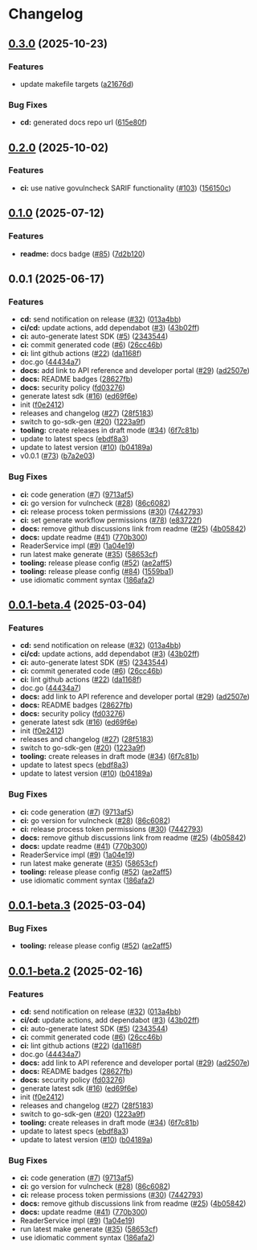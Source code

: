 # Changelog

## [0.3.0](https://github.com/sumup/sumup-go/compare/v0.2.0...v0.3.0) (2025-10-23)


### Features

* update makefile targets ([a21676d](https://github.com/sumup/sumup-go/commit/a21676d1c03295fe5244354aa676b239cf24e8b4))


### Bug Fixes

* **cd:** generated docs repo url ([615e80f](https://github.com/sumup/sumup-go/commit/615e80f29ec39ef794b078679500e30fbd59dd74))

## [0.2.0](https://github.com/sumup/sumup-go/compare/v0.1.0...v0.2.0) (2025-10-02)


### Features

* **ci:** use native govulncheck SARIF functionality ([#103](https://github.com/sumup/sumup-go/issues/103)) ([156150c](https://github.com/sumup/sumup-go/commit/156150c339006e902cbd27afa605a96c3215b12e))

## [0.1.0](https://github.com/sumup/sumup-go/compare/v0.0.1...v0.1.0) (2025-07-12)


### Features

* **readme:** docs badge ([#85](https://github.com/sumup/sumup-go/issues/85)) ([7d2b120](https://github.com/sumup/sumup-go/commit/7d2b120ddaa35ed50a1bd91118bd00c2262d6c6f))

## 0.0.1 (2025-06-17)


### Features

* **cd:** send notification on release ([#32](https://github.com/sumup/sumup-go/issues/32)) ([013a4bb](https://github.com/sumup/sumup-go/commit/013a4bb967730579921e678044fa96fcc8ad48cf))
* **ci/cd:** update actions, add dependabot ([#3](https://github.com/sumup/sumup-go/issues/3)) ([43b02ff](https://github.com/sumup/sumup-go/commit/43b02ff3ba7641e81c2e3bbbf524a8b33b456525))
* **ci:** auto-generate latest SDK ([#5](https://github.com/sumup/sumup-go/issues/5)) ([2343544](https://github.com/sumup/sumup-go/commit/2343544a078da2e6511580048239191ecf008505))
* **ci:** commit generated code ([#6](https://github.com/sumup/sumup-go/issues/6)) ([26cc46b](https://github.com/sumup/sumup-go/commit/26cc46bd644cfd37d81b456ac9babfb680a52d22))
* **ci:** lint github actions ([#22](https://github.com/sumup/sumup-go/issues/22)) ([da1168f](https://github.com/sumup/sumup-go/commit/da1168f1f592af898e3de5ffa992d2e7999b5221))
* doc.go ([44434a7](https://github.com/sumup/sumup-go/commit/44434a7cbf963022c5ddfe7eb85c66069eefb50e))
* **docs:** add link to API reference and developer portal ([#29](https://github.com/sumup/sumup-go/issues/29)) ([ad2507e](https://github.com/sumup/sumup-go/commit/ad2507e4036f058a95b344d268c2a63d9a9f1ecd))
* **docs:** README badges ([28627fb](https://github.com/sumup/sumup-go/commit/28627fb8bebc3bfce09ec39b6b331331112aa18a))
* **docs:** security policy ([fd03276](https://github.com/sumup/sumup-go/commit/fd032762888a0689722c1391f92f309d0185bcbf))
* generate latest sdk ([#16](https://github.com/sumup/sumup-go/issues/16)) ([ed69f6e](https://github.com/sumup/sumup-go/commit/ed69f6ef2e00afab86de8dd4ec6fd3ed16b889ab))
* init ([f0e2412](https://github.com/sumup/sumup-go/commit/f0e2412f7876db07790b531a29f517f092cb33a1))
* releases and changelog ([#27](https://github.com/sumup/sumup-go/issues/27)) ([28f5183](https://github.com/sumup/sumup-go/commit/28f5183ad026a0241d75544a949e5d3ef7ad0500))
* switch to go-sdk-gen ([#20](https://github.com/sumup/sumup-go/issues/20)) ([1223a9f](https://github.com/sumup/sumup-go/commit/1223a9fdd60a3d73f7a064a832834809b0ea0227))
* **tooling:** create releases in draft mode ([#34](https://github.com/sumup/sumup-go/issues/34)) ([6f7c81b](https://github.com/sumup/sumup-go/commit/6f7c81bd0761cd5cb688cd202bef5c38150919f4))
* update to latest specs ([ebdf8a3](https://github.com/sumup/sumup-go/commit/ebdf8a3ea0d9bb4bd8d471873b1ea1a39bc7e84f))
* update to latest version ([#10](https://github.com/sumup/sumup-go/issues/10)) ([b04189a](https://github.com/sumup/sumup-go/commit/b04189a251de09e12cb45213f3eb1dbcea81644c))
* v0.0.1 ([#73](https://github.com/sumup/sumup-go/issues/73)) ([b7a2e03](https://github.com/sumup/sumup-go/commit/b7a2e0313e333450008eea6fa3caef587a13992c))


### Bug Fixes

* **ci:** code generation ([#7](https://github.com/sumup/sumup-go/issues/7)) ([9713af5](https://github.com/sumup/sumup-go/commit/9713af584585652d809177ef01711bad3e8d55dc))
* **ci:** go version for vulncheck ([#28](https://github.com/sumup/sumup-go/issues/28)) ([86c6082](https://github.com/sumup/sumup-go/commit/86c6082a8eaf2570834f139c33f1c82530229896))
* **ci:** release process token permissions ([#30](https://github.com/sumup/sumup-go/issues/30)) ([7442793](https://github.com/sumup/sumup-go/commit/744279379346c04d073fa3e61feeb8be46144e87))
* **ci:** set generate workflow permissions ([#78](https://github.com/sumup/sumup-go/issues/78)) ([e83722f](https://github.com/sumup/sumup-go/commit/e83722ff3774d62e78af8129e0a2985b579a9403))
* **docs:** remove github discussions link from readme ([#25](https://github.com/sumup/sumup-go/issues/25)) ([4b05842](https://github.com/sumup/sumup-go/commit/4b05842b0167c9809b89610359b4030d52756df8))
* **docs:** update readme ([#41](https://github.com/sumup/sumup-go/issues/41)) ([770b300](https://github.com/sumup/sumup-go/commit/770b300ca4841c6fe364f0c44b49f9b3d78457da))
* ReaderService impl ([#9](https://github.com/sumup/sumup-go/issues/9)) ([1a04e19](https://github.com/sumup/sumup-go/commit/1a04e1972645f52dd56e5fe6b9742881e7f83604))
* run latest make generate ([#35](https://github.com/sumup/sumup-go/issues/35)) ([58653cf](https://github.com/sumup/sumup-go/commit/58653cf2e531f12ea8452e4dd8ffc215169f8af1))
* **tooling:** release please config ([#52](https://github.com/sumup/sumup-go/issues/52)) ([ae2aff5](https://github.com/sumup/sumup-go/commit/ae2aff5a95629184bdf8681e8a316e06c207fcdb))
* **tooling:** release please config ([#84](https://github.com/sumup/sumup-go/issues/84)) ([1559ba1](https://github.com/sumup/sumup-go/commit/1559ba17e67b5cadc05d375c8d5064de3342eeb7))
* use idiomatic comment syntax ([186afa2](https://github.com/sumup/sumup-go/commit/186afa25127a1b7154c9f9d51c7bcd7d42746823))

## [0.0.1-beta.4](https://github.com/sumup/sumup-go/compare/v0.0.1-beta.3...v0.0.1-beta.4) (2025-03-04)


### Features

* **cd:** send notification on release ([#32](https://github.com/sumup/sumup-go/issues/32)) ([013a4bb](https://github.com/sumup/sumup-go/commit/013a4bb967730579921e678044fa96fcc8ad48cf))
* **ci/cd:** update actions, add dependabot ([#3](https://github.com/sumup/sumup-go/issues/3)) ([43b02ff](https://github.com/sumup/sumup-go/commit/43b02ff3ba7641e81c2e3bbbf524a8b33b456525))
* **ci:** auto-generate latest SDK ([#5](https://github.com/sumup/sumup-go/issues/5)) ([2343544](https://github.com/sumup/sumup-go/commit/2343544a078da2e6511580048239191ecf008505))
* **ci:** commit generated code ([#6](https://github.com/sumup/sumup-go/issues/6)) ([26cc46b](https://github.com/sumup/sumup-go/commit/26cc46bd644cfd37d81b456ac9babfb680a52d22))
* **ci:** lint github actions ([#22](https://github.com/sumup/sumup-go/issues/22)) ([da1168f](https://github.com/sumup/sumup-go/commit/da1168f1f592af898e3de5ffa992d2e7999b5221))
* doc.go ([44434a7](https://github.com/sumup/sumup-go/commit/44434a7cbf963022c5ddfe7eb85c66069eefb50e))
* **docs:** add link to API reference and developer portal ([#29](https://github.com/sumup/sumup-go/issues/29)) ([ad2507e](https://github.com/sumup/sumup-go/commit/ad2507e4036f058a95b344d268c2a63d9a9f1ecd))
* **docs:** README badges ([28627fb](https://github.com/sumup/sumup-go/commit/28627fb8bebc3bfce09ec39b6b331331112aa18a))
* **docs:** security policy ([fd03276](https://github.com/sumup/sumup-go/commit/fd032762888a0689722c1391f92f309d0185bcbf))
* generate latest sdk ([#16](https://github.com/sumup/sumup-go/issues/16)) ([ed69f6e](https://github.com/sumup/sumup-go/commit/ed69f6ef2e00afab86de8dd4ec6fd3ed16b889ab))
* init ([f0e2412](https://github.com/sumup/sumup-go/commit/f0e2412f7876db07790b531a29f517f092cb33a1))
* releases and changelog ([#27](https://github.com/sumup/sumup-go/issues/27)) ([28f5183](https://github.com/sumup/sumup-go/commit/28f5183ad026a0241d75544a949e5d3ef7ad0500))
* switch to go-sdk-gen ([#20](https://github.com/sumup/sumup-go/issues/20)) ([1223a9f](https://github.com/sumup/sumup-go/commit/1223a9fdd60a3d73f7a064a832834809b0ea0227))
* **tooling:** create releases in draft mode ([#34](https://github.com/sumup/sumup-go/issues/34)) ([6f7c81b](https://github.com/sumup/sumup-go/commit/6f7c81bd0761cd5cb688cd202bef5c38150919f4))
* update to latest specs ([ebdf8a3](https://github.com/sumup/sumup-go/commit/ebdf8a3ea0d9bb4bd8d471873b1ea1a39bc7e84f))
* update to latest version ([#10](https://github.com/sumup/sumup-go/issues/10)) ([b04189a](https://github.com/sumup/sumup-go/commit/b04189a251de09e12cb45213f3eb1dbcea81644c))


### Bug Fixes

* **ci:** code generation ([#7](https://github.com/sumup/sumup-go/issues/7)) ([9713af5](https://github.com/sumup/sumup-go/commit/9713af584585652d809177ef01711bad3e8d55dc))
* **ci:** go version for vulncheck ([#28](https://github.com/sumup/sumup-go/issues/28)) ([86c6082](https://github.com/sumup/sumup-go/commit/86c6082a8eaf2570834f139c33f1c82530229896))
* **ci:** release process token permissions ([#30](https://github.com/sumup/sumup-go/issues/30)) ([7442793](https://github.com/sumup/sumup-go/commit/744279379346c04d073fa3e61feeb8be46144e87))
* **docs:** remove github discussions link from readme ([#25](https://github.com/sumup/sumup-go/issues/25)) ([4b05842](https://github.com/sumup/sumup-go/commit/4b05842b0167c9809b89610359b4030d52756df8))
* **docs:** update readme ([#41](https://github.com/sumup/sumup-go/issues/41)) ([770b300](https://github.com/sumup/sumup-go/commit/770b300ca4841c6fe364f0c44b49f9b3d78457da))
* ReaderService impl ([#9](https://github.com/sumup/sumup-go/issues/9)) ([1a04e19](https://github.com/sumup/sumup-go/commit/1a04e1972645f52dd56e5fe6b9742881e7f83604))
* run latest make generate ([#35](https://github.com/sumup/sumup-go/issues/35)) ([58653cf](https://github.com/sumup/sumup-go/commit/58653cf2e531f12ea8452e4dd8ffc215169f8af1))
* **tooling:** release please config ([#52](https://github.com/sumup/sumup-go/issues/52)) ([ae2aff5](https://github.com/sumup/sumup-go/commit/ae2aff5a95629184bdf8681e8a316e06c207fcdb))
* use idiomatic comment syntax ([186afa2](https://github.com/sumup/sumup-go/commit/186afa25127a1b7154c9f9d51c7bcd7d42746823))

## [0.0.1-beta.3](https://github.com/sumup/sumup-go/compare/v0.0.1-beta.2...v0.0.1-beta.3) (2025-03-04)


### Bug Fixes

* **tooling:** release please config ([#52](https://github.com/sumup/sumup-go/issues/52)) ([ae2aff5](https://github.com/sumup/sumup-go/commit/ae2aff5a95629184bdf8681e8a316e06c207fcdb))

## [0.0.1-beta.2](https://github.com/sumup/sumup-go/compare/v0.0.1-beta.1...v0.0.1-beta.2) (2025-02-16)


### Features

* **cd:** send notification on release ([#32](https://github.com/sumup/sumup-go/issues/32)) ([013a4bb](https://github.com/sumup/sumup-go/commit/013a4bb967730579921e678044fa96fcc8ad48cf))
* **ci/cd:** update actions, add dependabot ([#3](https://github.com/sumup/sumup-go/issues/3)) ([43b02ff](https://github.com/sumup/sumup-go/commit/43b02ff3ba7641e81c2e3bbbf524a8b33b456525))
* **ci:** auto-generate latest SDK ([#5](https://github.com/sumup/sumup-go/issues/5)) ([2343544](https://github.com/sumup/sumup-go/commit/2343544a078da2e6511580048239191ecf008505))
* **ci:** commit generated code ([#6](https://github.com/sumup/sumup-go/issues/6)) ([26cc46b](https://github.com/sumup/sumup-go/commit/26cc46bd644cfd37d81b456ac9babfb680a52d22))
* **ci:** lint github actions ([#22](https://github.com/sumup/sumup-go/issues/22)) ([da1168f](https://github.com/sumup/sumup-go/commit/da1168f1f592af898e3de5ffa992d2e7999b5221))
* doc.go ([44434a7](https://github.com/sumup/sumup-go/commit/44434a7cbf963022c5ddfe7eb85c66069eefb50e))
* **docs:** add link to API reference and developer portal ([#29](https://github.com/sumup/sumup-go/issues/29)) ([ad2507e](https://github.com/sumup/sumup-go/commit/ad2507e4036f058a95b344d268c2a63d9a9f1ecd))
* **docs:** README badges ([28627fb](https://github.com/sumup/sumup-go/commit/28627fb8bebc3bfce09ec39b6b331331112aa18a))
* **docs:** security policy ([fd03276](https://github.com/sumup/sumup-go/commit/fd032762888a0689722c1391f92f309d0185bcbf))
* generate latest sdk ([#16](https://github.com/sumup/sumup-go/issues/16)) ([ed69f6e](https://github.com/sumup/sumup-go/commit/ed69f6ef2e00afab86de8dd4ec6fd3ed16b889ab))
* init ([f0e2412](https://github.com/sumup/sumup-go/commit/f0e2412f7876db07790b531a29f517f092cb33a1))
* releases and changelog ([#27](https://github.com/sumup/sumup-go/issues/27)) ([28f5183](https://github.com/sumup/sumup-go/commit/28f5183ad026a0241d75544a949e5d3ef7ad0500))
* switch to go-sdk-gen ([#20](https://github.com/sumup/sumup-go/issues/20)) ([1223a9f](https://github.com/sumup/sumup-go/commit/1223a9fdd60a3d73f7a064a832834809b0ea0227))
* **tooling:** create releases in draft mode ([#34](https://github.com/sumup/sumup-go/issues/34)) ([6f7c81b](https://github.com/sumup/sumup-go/commit/6f7c81bd0761cd5cb688cd202bef5c38150919f4))
* update to latest specs ([ebdf8a3](https://github.com/sumup/sumup-go/commit/ebdf8a3ea0d9bb4bd8d471873b1ea1a39bc7e84f))
* update to latest version ([#10](https://github.com/sumup/sumup-go/issues/10)) ([b04189a](https://github.com/sumup/sumup-go/commit/b04189a251de09e12cb45213f3eb1dbcea81644c))


### Bug Fixes

* **ci:** code generation ([#7](https://github.com/sumup/sumup-go/issues/7)) ([9713af5](https://github.com/sumup/sumup-go/commit/9713af584585652d809177ef01711bad3e8d55dc))
* **ci:** go version for vulncheck ([#28](https://github.com/sumup/sumup-go/issues/28)) ([86c6082](https://github.com/sumup/sumup-go/commit/86c6082a8eaf2570834f139c33f1c82530229896))
* **ci:** release process token permissions ([#30](https://github.com/sumup/sumup-go/issues/30)) ([7442793](https://github.com/sumup/sumup-go/commit/744279379346c04d073fa3e61feeb8be46144e87))
* **docs:** remove github discussions link from readme ([#25](https://github.com/sumup/sumup-go/issues/25)) ([4b05842](https://github.com/sumup/sumup-go/commit/4b05842b0167c9809b89610359b4030d52756df8))
* **docs:** update readme ([#41](https://github.com/sumup/sumup-go/issues/41)) ([770b300](https://github.com/sumup/sumup-go/commit/770b300ca4841c6fe364f0c44b49f9b3d78457da))
* ReaderService impl ([#9](https://github.com/sumup/sumup-go/issues/9)) ([1a04e19](https://github.com/sumup/sumup-go/commit/1a04e1972645f52dd56e5fe6b9742881e7f83604))
* run latest make generate ([#35](https://github.com/sumup/sumup-go/issues/35)) ([58653cf](https://github.com/sumup/sumup-go/commit/58653cf2e531f12ea8452e4dd8ffc215169f8af1))
* use idiomatic comment syntax ([186afa2](https://github.com/sumup/sumup-go/commit/186afa25127a1b7154c9f9d51c7bcd7d42746823))
